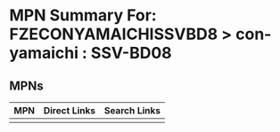 



# MPN Summary For: FZECONYAMAICHISSVBD8 > con-yamaichi : SSV-BD08

## MPNs
  

|MPN|Direct Links|Search Links|
| :--- | :--- | :--- |
||||
